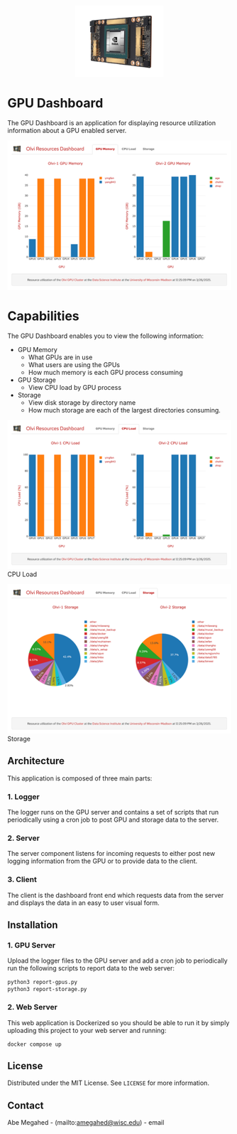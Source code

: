 <p align="center">
  <div align="center">
    <img src="./images/logo.jpg" alt="Logo" style="width:200px">
  </div>
</p>

# GPU Dashboard

The GPU Dashboard is an application for displaying resource utilization information about a GPU enabled server.

![Screen Shot](images/gpu-memory.png)

# Capabilities

The GPU Dashboard enables you to view the following information:
- GPU Memory
    - What GPUs are in use
    - What users are using the GPUs
    - How much memory is each GPU process consuming
- GPU Storage
    - View CPU load by GPU process
- Storage
    - View disk storage by directory name
    - How much storage are each of the largest directories consuming.
    
![CPU Load](images/cpu-load.png)
CPU Load

![Storage](images/storage.png)
Storage

## Architecture

This application is composed of three main parts:

### 1. Logger
The logger runs on the GPU server and contains a set of scripts that run periodically using a cron job to post GPU and storage data to the server.

### 2. Server
The server component listens for incoming requests to either post new logging information from the GPU or to provide data to the client.

### 3. Client
The client is the dashboard front end which requests data from the server and displays the data in an easy to user visual form.

## Installation

### 1. GPU Server
Upload the logger files to the GPU server and add a cron job to periodically run the following scripts to report data to the web server:

```
python3 report-gpus.py
python3 report-storage.py
```

### 2. Web Server
This web application is Dockerized so you should be able to run it by simply uploading this project to your web server and running:

```
docker compose up
```

## License

Distributed under the MIT License. See `LICENSE` for more information.

## Contact

Abe Megahed - (mailto:amegahed@wisc.edu) - email
